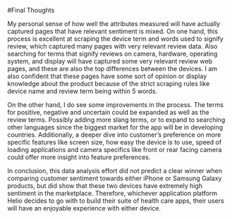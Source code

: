 #Final Thoughts 

My personal sense of how well the attributes measured will have actually captured pages that have relevant sentiment is mixed. On one hand, this process is excellent at scraping the device term and words used to signify review, which captured many pages with very relevant review data. Also searching for terms that signify reviews on camera, hardware, operating system, and display will have captured some very relevant review web pages, and these are also the top differences between the devices. I am also confident that these pages have some sort of opinion or display knowledge about the product because of the strict scraping rules like device name and review term being within 5 words.

On the other hand, I do see some improvements in the process. The terms for positive, negative and uncertain could be expanded as well as the review terms. Possibly adding more slang terms, or to expand to searching other languages since the biggest market for the app will be in developing countries. Additionally, a deeper dive into customer’s preference on more specific features like screen size, how easy the device is to use, speed of loading applications and camera specifics like front or rear facing camera could offer more insight into feature preferences.  

In conclusion, this data analysis effort did not predict a clear winner when comparing customer sentiment towards either iPhone or Samsung Galaxy products, but did show that these two devices have extremely high sentiment in the marketplace. Therefore, whichever application platform Helio decides to go with to build their suite of health care apps, their users will have an enjoyable experience with either device. 
